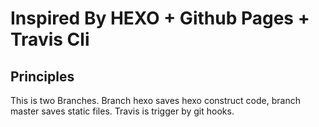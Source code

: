 # Inspired By HEXO + Github Pages + Travis Cli

## Principles
  This is two Branches. Branch hexo saves hexo construct code, branch master saves static files.
  Travis is trigger by git hooks.